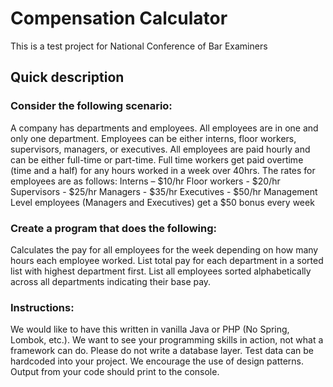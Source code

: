 # Compensation Calculator 
This is a test project for National Conference of Bar Examiners

## Quick description

### Consider the following scenario:

A company has departments and employees.
All employees are in one and only one department.
Employees can be either interns, floor workers, supervisors, managers, or executives.
All employees are paid hourly and can be either full-time or part-time.
Full time workers get paid overtime (time and a half) for any hours worked in a week over 40hrs.
The rates for employees are as follows:
Interns – $10/hr
Floor workers - $20/hr
Supervisors - $25/hr
Managers - $35/hr
Executives - $50/hr
Management Level employees (Managers and Executives) get a $50 bonus every week
 
### Create a program that does the following:

Calculates the pay for all employees for the week depending on how many hours each employee worked.
List total pay for each department in a sorted list with highest department first.
List all employees sorted alphabetically across all departments indicating their base pay.
 
### Instructions:

We would like to have this written in vanilla Java or PHP (No Spring, Lombok, etc.).  We want to see your programming skills in action, not what a framework can do.
Please do not write a database layer.  Test data can be hardcoded into your project.
We encourage the use of design patterns.
Output from your code should print to the console.
